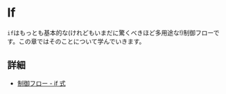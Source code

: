 # If

`if`はもっとも基本的な(けれどもいまだに驚くべきほど多用途な!)制御フローです。この章ではそのことについて学んでいきます。

## 詳細

- [制御フロー - if 式](https://doc.rust-jp.rs/book-ja/ch03-05-control-flow.html#if%E5%BC%8F)

<!---
# If

`if`, the most basic (but still surprisingly versatile!) type of control flow, is what you'll learn here.

## Further information

- [Control Flow - if expressions](https://doc.rust-lang.org/book/ch03-05-control-flow.html#if-expressions)
--->
